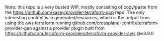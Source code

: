 Note: this repo is a very busted WIP, mostly consisting of copy/paste from the
https://github.com/kasey/provider-terraform-gcp repo. The only interesting
content is in generated/resources, which is the output from using the 
aws
terraform running
github.com/crossplane-contrib/terraform-provider-gen 
against a provider plugin built from
https://github.com/terraform-providers/terraform-provider-aws
@v3.9.0

